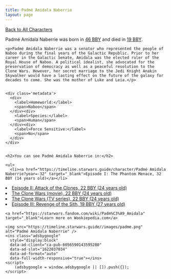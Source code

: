 ```yaml
---
title: Padmé Amidala Naberrie
layout: page
---
```

<a href="/character" class="smaller">Back to All Characters</a>

<div class="container">
  <div class="col-10">
    <p>
    Padmé Amidala Naberrie     was born in <a href="https://timeline.starwars.guide/character/Padmé Amidala Naberrie?year=-46" target="_blank">46 BBY</a> and died in <a href="https://timeline.starwars.guide/character/Padmé Amidala Naberrie?year=-19" target="_blank">19 BBY</a>.        
    </p>

    <p>Padmé Amidala Naberrie was a senator who represented the people of Naboo during the final years of the Galactic Republic. Prior to her career in the Galactic Senate, Amidala was the elected ruler of the Royal House of Naboo. A political idealist, she advocated for the preservation of democracy as well as a peaceful resolution to the Clone Wars. However, her secret marriage to the Jedi Knight Anakin Skywalker would have a lasting effect on the future of the galaxy for decades to come. She was the mother of Luke and Leia.</p>


    <div class='metadata'>
      <div>
        <label>Homeworld:</label>
        <span>Naboo</span>
      </div><div>
        <label>Species:</label>
        <span>Human</span>
      </div><div>
        <label>Force Sensitive:</label>
        <span>No</span>
      </div>
    </div>


    <h2>You can see Padmé Amidala Naberrie in:</h2>

    <ul>
      <li><a href="https://timeline.starwars.guide/character/Padmé Amidala Naberrie?year=-32" target="_blank">Episode I: The Phantom Menace, 32 BBY (14 years old)</a></li>
  <li><a href="https://timeline.starwars.guide/character/Padmé Amidala Naberrie?year=-22" target="_blank">Episode II: Attack of the Clones, 22 BBY (24 years old)</a></li>
  <li><a href="https://timeline.starwars.guide/character/Padmé Amidala Naberrie?year=-22" target="_blank">The Clone Wars (movie), 22 BBY (24 years old)</a></li>
  <li><a href="https://timeline.starwars.guide/character/Padmé Amidala Naberrie?year=-22" target="_blank">The Clone Wars (TV series), 22 BBY (24 years old)</a></li>
  <li><a href="https://timeline.starwars.guide/character/Padmé Amidala Naberrie?year=-19" target="_blank">Episode III: Revenge of the Sith, 19 BBY (27 years old)</a></li>
    </ul>

    <a href="https://starwars.fandom.com/wiki/Padm%C3%A9_Amidala" target="_blank">Learn more on Wookiepedia.com</a>
  </div>
  <div class="character_image col-2">
    
    <img src="https://timeline.starwars.guide//images/padme.png" alt="Padmé Amidala Naberrie" />
    <ins class="adsbygoogle"
      style="display:block"
      data-ad-client="ca-pub-6056590143595280"
      data-ad-slot="1622037034"
      data-ad-format="auto"
      data-full-width-responsive="true"></ins>
    <script>
        (adsbygoogle = window.adsbygoogle || []).push({});
    </script>
  </div>
</div>
